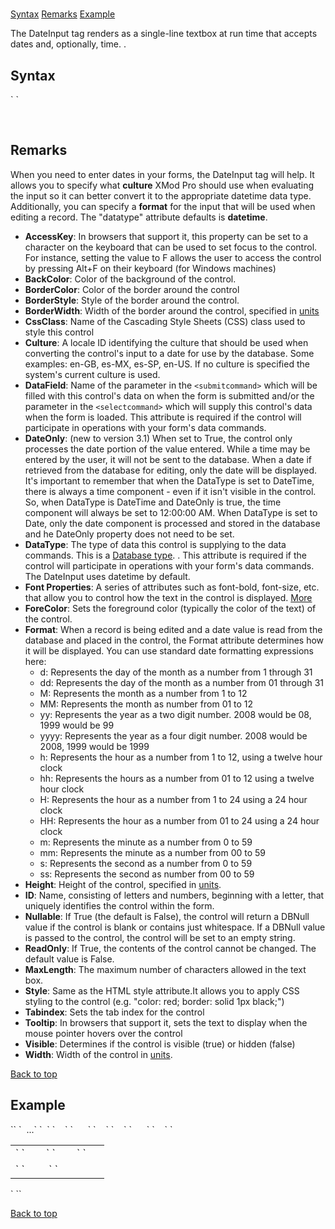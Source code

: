 # <DateInput>

<a name="top"></a>

[Syntax](#syntax) [Remarks](#remarks) [Example](#example)

The DateInput tag renders as a single-line textbox at run time that accepts dates and, optionally, time. .

<a name="syntax"></a>

## Syntax

<div>`<DateInput`  
`    AccessKey="_string_"  
    BackColor="_color name_|#dddddd"  
    BorderColor="_color name_|#dddddd"  
    BorderStyle="**NotSet**|None|Dotted|Dashed|Solid|Double|Groove|Ridge| Inset|Outset"  
    BorderWidth="_size_"  
    CssClass="_string_"  
    Culture="_locale id_"  
`    DataField="_string_"`  
`    DataType="**datetime**|date"  
    DateOnly="True|**False**"  
`    Font-Bold="True|**False**"  
    Font-Italic="True|**False**"  
    Font-Names="_string_"  
    Font-Overline="True|**False**"  
    Font-Size="_string_|Smaller|Larger|XX-Small|X-Small|Small|Medium| Large|X-Large|XX-Large"  
    Font-Strikeout="True|**False**"  
    Font-Underline="True|**False**"  
    ForeColor="_color name_|#dddddd"  
    Format="_date/time formatting expression_"  
    Height="_size_"  
    ID="_string_"  
    Nullable="True|**False**"  
    ReadOnly="True|**False**"  
    Style="_string_"  
    TabIndex="_integer_"  
    ToolTip="_string_"  
    Visible="**True**|False"  
    Width="_size_"  
``/> `</div>

 <a name="remarks"></a>

## Remarks

When you need to enter dates in your forms, the DateInput tag will help. It allows you to specify what **culture** XMod Pro should use when evaluating the input so it can better convert it to the appropriate datetime data type. Additionally, you can specify a **format** for the input that will be used when editing a record. The "datatype" attribute defaults is **datetime**.

*   **AccessKey**: In browsers that support it, this property can be set to a character on the keyboard that can be used to set focus to the control. For instance, setting the value to F allows the user to access the control by pressing Alt+F on their keyboard (for Windows machines)
*   **BackColor**: Color of the background of the control.
*   **BorderColor**: Color of the border around the control
*   **BorderStyle**: Style of the border around the control.
*   **BorderWidth**: Width of the border around the control, specified in [units](units.html)
*   **CssClass**: Name of the Cascading Style Sheets (CSS) class used to style this control
*   **Culture**: A locale ID identifying the culture that should be used when converting the control's input to a date for use by the database. Some examples: en-GB, es-MX, es-SP, en-US. If no culture is specified the system's current culture is used.
*   **DataField**: Name of the parameter in the `<submitcommand>` which will be filled with this control's data on when the form is submitted and/or the parameter in the `<selectcommand>` which will supply this control's data when the form is loaded. This attribute is required if the control will participate in operations with your form's data commands.
*   **DateOnly**: (new to version 3.1) When set to True, the control only processes the date portion of the value entered. While a time may be entered by the user, it will not be sent to the database. When a date if retrieved from the database for editing, only the date will be displayed. It's important to remember that when the DataType is set to DateTime, there is always a time component - even if it isn't visible in the control. So, when DataType is DateTime and DateOnly is true, the time component will always be set to 12:00:00 AM. When DataType is set to Date, only the date component is processed and stored in the database and he DateOnly property does not need to be set.
*   **DataType**: The type of data this control is supplying to the data commands. This is a [Database type](datatypes.html). . This attribute is required if the control will participate in operations with your form's data commands. The DateInput uses datetime by default.
*   **Font Properties**: A series of attributes such as font-bold, font-size, etc. that allow you to control how the text in the control is displayed. [More](fontproperties.html)
*   **ForeColor**: Sets the foreground color (typically the color of the text) of the control.
*   **Format**: When a record is being edited and a date value is read from the database and placed in the control, the Format attribute determines how it will be displayed. You can use standard date formatting expressions here:
    *   d: Represents the day of the month as a number from 1 through 31
    *   dd: Represents the day of the month as a number from 01 through 31
    *   M: Represents the month as a number from 1 to 12
    *   MM: Represents the month as number from 01 to 12
    *   yy: Represents the year as a two digit number. 2008 would be 08, 1999 would be 99
    *   yyyy: Represents the year as a four digit number. 2008 would be 2008, 1999 would be 1999
    *   h: Represents the hour as a number from 1 to 12, using a twelve hour clock
    *   hh: Represents the hours as a number from 01 to 12 using a twelve hour clock
    *   H: Represents the hour as a number from 1 to 24 using a 24 hour clock
    *   HH: Represents the hour as a number from 01 to 24 using a 24 hour clock
    *   m: Represents the minute as a number from 0 to 59
    *   mm: Represents the minute as a number from 00 to 59
    *   s: Represents the second as a number from 0 to 59
    *   ss: Represents the second as number from 00 to 59
*   **Height**: Height of the control, specified in [units](units.html).
*   **ID**: Name, consisting of letters and numbers, beginning with a letter, that uniquely identifies the control within the form.
*   **Nullable**: If True (the default is False), the control will return a DBNull value if the control is blank or contains just whitespace. If a DBNull value is passed to the control, the control will be set to an empty string.
*   **ReadOnly**: If True, the contents of the control cannot be changed. The default value is False.
*   **MaxLength**: The maximum number of characters allowed in the text box.
*   **Style**: Same as the HTML style attribute.It allows you to apply CSS styling to the control (e.g. "color: red; border: solid 1px black;")
*   **Tabindex**: Sets the tab index for the control
*   **Tooltip**: In browsers that support it, sets the text to display when the mouse pointer hovers over the control
*   **Visible**: Determines if the control is visible (true) or hidden (false)
*   **Width**: Width of the control in [units](units.html).

[Back to top](#top)<a name="example"></a>

## Example

<div>`<addform>`  
`  ...`  
`  <table>`  
`    <tr>`  
`      <td>`  
`        <label for="txtEventDate" text="Event Date" />`  
`        <DateInput id="txtEventDate" datafield="EventDate" datatype="datetime"  
           culture="fr-FR" format="dd-MM-yyyy"/>`  
`      </td>`  
`    </tr>`  
`    <tr>`  
`      <td colspan="2">`  
`        <addbutton text="Add"/>&nbsp;<cancelbutton text="Cancel"/>`  
`      </td>`  
`    </tr>`  
`  </table>`  
`</addform>`</div>

[Back to top](#top)